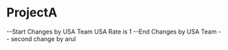 # ProjectA
--Start Changes by USA Team
USA Rate is 1
--End Changes by USA Team
-- second change by arul
